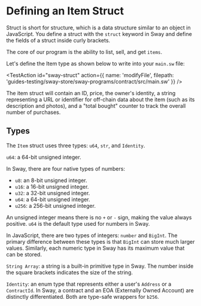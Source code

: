 
# Defining an Item Struct

Struct is short for structure, which is a data structure similar to an object in JavaScript. You define a struct with the `struct` keyword in Sway and define the fields of a struct inside curly brackets.

The core of our program is the ability to list, sell, and get `items`.

Let's define the Item type as shown below to write into your `main.sw` file:

<TestAction
id="sway-struct"
action={{
  name: 'modifyFile',
  filepath: 'guides-testing/sway-store/sway-programs/contract/src/main.sw'
}}
/>

<CodeImport
  file="../../examples/intro-to-sway/sway-store/sway-programs/contract/src/main.sw"
  comment="struct"
  commentType="//"
  lang="sway"
/>

The item struct will contain an ID, price, the owner's identity, a string representing a URL or identifier for off-chain data about the item (such as its description and photos), and a "total bought" counter to track the overall number of purchases.

## Types

The `Item` struct uses three types: `u64`, `str`, and `Identity`.

`u64`: a 64-bit unsigned integer.

In Sway, there are four native types of numbers:

- `u8`: an 8-bit unsigned integer.
- `u16`: a 16-bit unsigned integer.
- `u32`: a 32-bit unsigned integer.
- `u64`: a 64-bit unsigned integer.
- `u256`: a 256-bit unsigned integer.

An unsigned integer means there is no `+` or `-` sign, making the value always positive. `u64` is the default type used for numbers in Sway.

In JavaScript, there are two types of integers: `number` and `BigInt`. The primary difference between these types is that `BigInt` can store much larger values. Similarly, each numeric type in Sway has its maximum value that can be stored.

`String Array`: a string is a built-in primitive type in Sway. The number inside the square brackets indicates the size of the string.

`Identity`: an enum type that represents either a user's `Address` or a `ContractId`. In Sway, a contract and an EOA (Externally Owned Account) are distinctly differentiated. Both are type-safe wrappers for `b256`.
